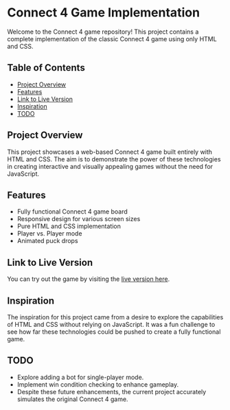 # Connect 4 Game Implementation

Welcome to the Connect 4 game repository! This project contains a complete implementation of the classic Connect 4 game using only HTML and CSS.

## Table of Contents
- [Project Overview](#project-overview)
- [Features](#features)
- [Link to Live Version](#link-to-live-version)
- [Inspiration](#inspiration)
- [TODO](#todo)

## Project Overview
This project showcases a web-based Connect 4 game built entirely with HTML and CSS. The aim is to demonstrate the power of these technologies in creating interactive and visually appealing games without the need for JavaScript.

## Features
- Fully functional Connect 4 game board
- Responsive design for various screen sizes
- Pure HTML and CSS implementation
- Player vs. Player mode
- Animated puck drops

## Link to Live Version
You can try out the game by visiting the [live version here](https://ajwyman1.github.io/HTML-CSS-Connect4/).

## Inspiration
The inspiration for this project came from a desire to explore the capabilities of HTML and CSS without relying on JavaScript. It was a fun challenge to see how far these technologies could be pushed to create a fully functional game. 

## TODO
- Explore adding a bot for single-player mode.
- Implement win condition checking to enhance gameplay.
- Despite these future enhancements, the current project accurately simulates the original Connect 4 game.
